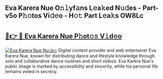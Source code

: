 ## Eva Karera Nue O𝚗𝚕yf𝚊ns L𝚎a𝚔ed N𝚞𝚍es - Part-v5o P𝚑𝚘tos Vi𝚍𝚎o - H𝚘𝚝 Part L𝚎a𝚔s OW8Lc

# <h2><a href="http://kf57xn.oniu.top/?m=Eva+Karera+Nue">🔗👉 🔴 Eva Karera Nue P𝚑ot𝚘𝚜 V𝚒d𝚎o</a></h2>

[![Eva Karera Nue Nu𝚍e𝚜](https://i.imgur.com/0qMVB7G.gif)](http://kf57xn.oniu.top/?m=Eva+Karera+Nue)
Digital content provider and web entertainer Eva Karera Nue, known for distributing dance and lifestyle knowledge through solo and collaborative dance routines and short videos. Eva Karera Nue's public image is marked by accessibility and sincerity, while his personal life remains veiled in secrecy.  
